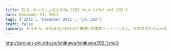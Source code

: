 ```yaml
---
title: 石川・ホンマ・ぶるんのBe-SIDE Your Life! vol.292-1
date: December 21, 2011
tags: ['2011', 'December 2011', 'vol.292']
draft: false
summary: そろそろ、みなみないわゆる年末進行の季節へ・・・しかし、正月のスケジュール（仕事ね）がズバズバ出てきているのは！！？？NAMAE
---
```


http://project-phi.ddo.jp/ishikawa/ishikawa292_1.mp3